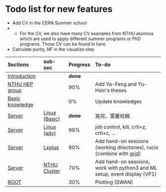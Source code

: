# Todo list for new features

* Add CV in the CERN Summer school
* * For the CV, we also have many CV examples from NTHU alumnus which are used to apply different summer programs or PhD programs. Those CV can be found in here.
* Calculate purity, NF in the visualize step

| Sections | sub-sec | Progress | To-do |
| :--- | :--- | :--- | :--- |
| [Introduction](./) |  | **done** |  |
| [NTHU HEP group](intro.md) |  | 90% | Add Ya-Feng and Yu-Hsin's theses |
| [Basic knowledge ](basic_knowledge/) |  | 0% | Update knowledges |
| [Server](connect_to_the_server/) | [Linux \(Basic\)](connect_to_the_server/linux_basic.md) | **done** | 寫完，需要校稿 |
| [Server](connect_to_the_server/) | [Linux \(adv\)](connect_to_the_server/linux-advanced.md) | 98% | job control, kill, crtl+z, crtl+c, ... |
| [Server](connect_to_the_server/) | [Lxplus](connect_to_the_server/lxplus.md) | 80% | Add hand-on sessions \(working directories\), rucio \(combine with [grid](connect_to_the_server/grid.md)\) |
| [Server](connect_to_the_server/) | [NTHU Cluster](connect_to_the_server/nthu-cluster.md) | 70% | Add hand-on sessions, work with python3 and ML setup, event display \(VP1\)  |
| [ROOT](root/) |  | 30% | Plotting \(SWAN\) |

